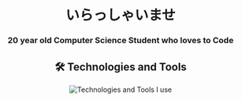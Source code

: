 <h1 align="center">いらっしゃいませ</h1>
<h3 align="center">20 year old Computer Science Student who loves to Code</h3>


<h2 align="center">🛠️ Technologies and Tools</h2>

<div align="center">
    <img src="https://skillicons.dev/icons?i=discord,vscode,html,css,js,java,nodejs,express,postman,mongodb,firebase,git,github,react,tailwind,figma&perline=8" alt="Technologies and Tools I use" />
</div>
